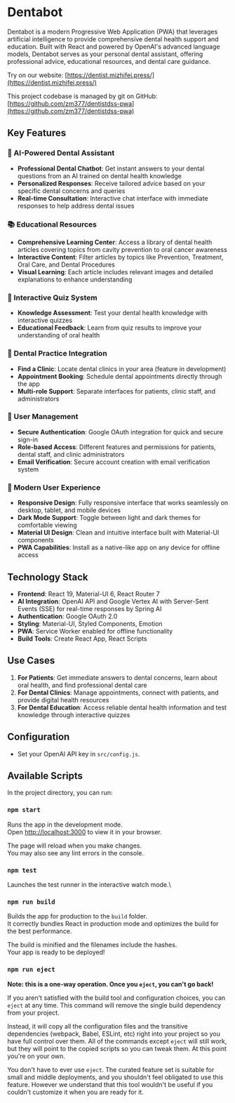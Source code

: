 # Dentabot

Dentabot is a modern Progressive Web Application (PWA) that leverages artificial intelligence to provide comprehensive dental health support and education. Built with React and powered by OpenAI's advanced language models, Dentabot serves as your personal dental assistant, offering professional advice, educational resources, and dental care guidance.

Try on our website: [https://dentist.mizhifei.press/](https://dentist.mizhifei.press/)

This project codebase is managed by git on GitHub: [https://github.com/zm377/dentistdss-pwa](https://github.com/zm377/dentistdss-pwa)

## Key Features

### 🤖 AI-Powered Dental Assistant
- **Professional Dental Chatbot**: Get instant answers to your dental questions from an AI trained on dental health knowledge
- **Personalized Responses**: Receive tailored advice based on your specific dental concerns and queries
- **Real-time Consultation**: Interactive chat interface with immediate responses to help address dental issues

### 📚 Educational Resources
- **Comprehensive Learning Center**: Access a library of dental health articles covering topics from cavity prevention to oral cancer awareness
- **Interactive Content**: Filter articles by topics like Prevention, Treatment, Oral Care, and Dental Procedures
- **Visual Learning**: Each article includes relevant images and detailed explanations to enhance understanding

### 📝 Interactive Quiz System
- **Knowledge Assessment**: Test your dental health knowledge with interactive quizzes
- **Educational Feedback**: Learn from quiz results to improve your understanding of oral health

### 🏥 Dental Practice Integration
- **Find a Clinic**: Locate dental clinics in your area (feature in development)
- **Appointment Booking**: Schedule dental appointments directly through the app
- **Multi-role Support**: Separate interfaces for patients, clinic staff, and administrators

### 👤 User Management
- **Secure Authentication**: Google OAuth integration for quick and secure sign-in
- **Role-based Access**: Different features and permissions for patients, dental staff, and clinic administrators
- **Email Verification**: Secure account creation with email verification system

### 🎨 Modern User Experience
- **Responsive Design**: Fully responsive interface that works seamlessly on desktop, tablet, and mobile devices
- **Dark Mode Support**: Toggle between light and dark themes for comfortable viewing
- **Material UI Design**: Clean and intuitive interface built with Material-UI components
- **PWA Capabilities**: Install as a native-like app on any device for offline access

## Technology Stack

- **Frontend**: React 19, Material-UI 6, React Router 7
- **AI Integration**: OpenAI API and Google Vertex AI with Server-Sent Events (SSE) for real-time responses by Spring AI
- **Authentication**: Google OAuth 2.0
- **Styling**: Material-UI, Styled Components, Emotion
- **PWA**: Service Worker enabled for offline functionality
- **Build Tools**: Create React App, React Scripts

## Use Cases

1. **For Patients**: Get immediate answers to dental concerns, learn about oral health, and find professional dental care
2. **For Dental Clinics**: Manage appointments, connect with patients, and provide digital health resources
3. **For Dental Education**: Access reliable dental health information and test knowledge through interactive quizzes

## Configuration

-   Set your OpenAI API key in `src/config.js`.

## Available Scripts

In the project directory, you can run:

### `npm start`

Runs the app in the development mode.\
Open [http://localhost:3000](http://localhost:3000) to view it in your browser.

The page will reload when you make changes.\
You may also see any lint errors in the console.

### `npm test`

Launches the test runner in the interactive watch mode.\

### `npm run build`

Builds the app for production to the `build` folder.\
It correctly bundles React in production mode and optimizes the build for the best performance.

The build is minified and the filenames include the hashes.\
Your app is ready to be deployed!


### `npm run eject`

**Note: this is a one-way operation. Once you `eject`, you can't go back!**

If you aren't satisfied with the build tool and configuration choices, you can `eject` at any time. This command will remove the single build dependency from your project.

Instead, it will copy all the configuration files and the transitive dependencies (webpack, Babel, ESLint, etc) right into your project so you have full control over them. All of the commands except `eject` will still work, but they will point to the copied scripts so you can tweak them. At this point you're on your own.

You don't have to ever use `eject`. The curated feature set is suitable for small and middle deployments, and you shouldn't feel obligated to use this feature. However we understand that this tool wouldn't be useful if you couldn't customize it when you are ready for it.

